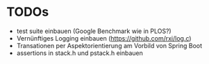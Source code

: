 # TODOs

* test suite einbauen (Google Benchmark wie in PLOS?)
* Vernünftiges Logging einbauen (https://github.com/rxi/log.c)
* Transationen per Aspektorientierung am Vorbild von Spring Boot
* assertions in stack.h und pstack.h einbauen
